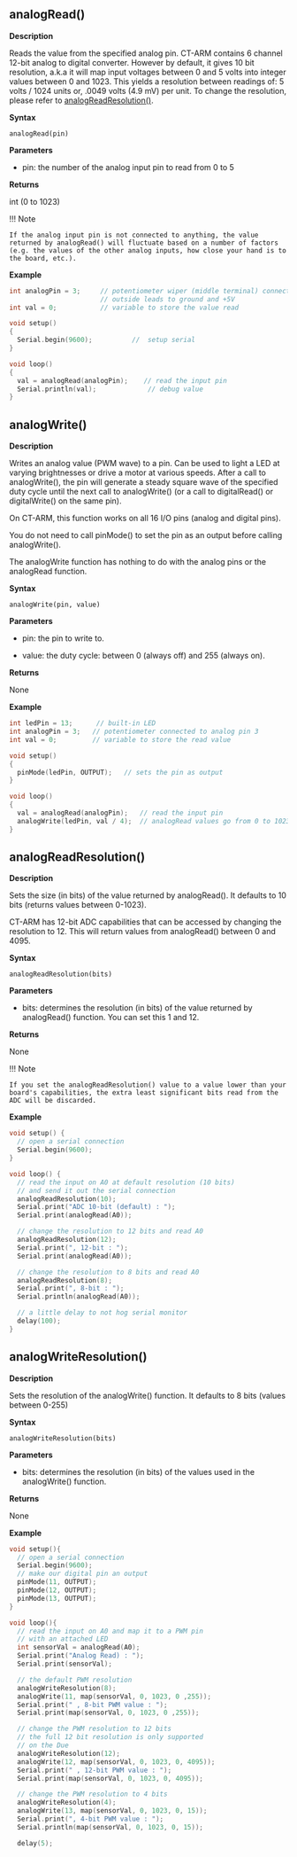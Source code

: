 ## analogRead()

**Description**

Reads the value from the specified analog pin. CT-ARM contains 6 channel 12-bit analog to digital converter. However by default, it gives 10 bit resolution, a.k.a it will map input voltages between 0 and 5 volts into integer values between 0 and 1023. This yields a resolution between readings of: 5 volts / 1024 units or, .0049 volts (4.9 mV) per unit. To change the resolution, please refer to [analogReadResolution()](#analogreadresolution).

**Syntax**

`analogRead(pin)`

**Parameters**

- pin: the number of the analog input pin to read from 0 to 5


**Returns**

int (0 to 1023)

!!! Note

    If the analog input pin is not connected to anything, the value returned by analogRead() will fluctuate based on a number of factors (e.g. the values of the other analog inputs, how close your hand is to the board, etc.).

**Example**

``` c++
int analogPin = 3;     // potentiometer wiper (middle terminal) connected to analog pin 3
                       // outside leads to ground and +5V
int val = 0;           // variable to store the value read

void setup()
{
  Serial.begin(9600);          //  setup serial
}

void loop()
{
  val = analogRead(analogPin);    // read the input pin
  Serial.println(val);             // debug value
}
```

## analogWrite()
**Description**

Writes an analog value (PWM wave) to a pin. Can be used to light a LED at varying brightnesses or drive a motor at various speeds. After a call to analogWrite(), the pin will generate a steady square wave of the specified duty cycle until the next call to analogWrite() (or a call to digitalRead() or digitalWrite() on the same pin). 

On CT-ARM, this function works on all 16 I/O pins (analog and digital pins).

You do not need to call pinMode() to set the pin as an output before calling analogWrite().

The analogWrite function has nothing to do with the analog pins or the analogRead function.

**Syntax**

`analogWrite(pin, value)`

**Parameters**

 - pin: the pin to write to.

 - value: the duty cycle: between 0 (always off) and 255 (always on).


**Returns**

None

**Example**

``` c++
int ledPin = 13;      // built-in LED
int analogPin = 3;   // potentiometer connected to analog pin 3
int val = 0;         // variable to store the read value

void setup()
{
  pinMode(ledPin, OUTPUT);   // sets the pin as output
}

void loop()
{
  val = analogRead(analogPin);   // read the input pin
  analogWrite(ledPin, val / 4);  // analogRead values go from 0 to 1023, analogWrite values from 0 to 255
}
```

## analogReadResolution()
**Description**

Sets the size (in bits) of the value returned by analogRead(). It defaults to 10 bits (returns values between 0-1023).

CT-ARM has 12-bit ADC capabilities that can be accessed by changing the resolution to 12. This will return values from analogRead() between 0 and 4095.


**Syntax**

`analogReadResolution(bits)`


**Parameters**

- bits: determines the resolution (in bits) of the value returned by analogRead() function. You can set this 1 and 12.

**Returns**

None

!!! Note

    If you set the analogReadResolution() value to a value lower than your board's capabilities, the extra least significant bits read from the ADC will be discarded.

**Example**

``` c++
void setup() {
  // open a serial connection
  Serial.begin(9600); 
}

void loop() {
  // read the input on A0 at default resolution (10 bits)
  // and send it out the serial connection 
  analogReadResolution(10);
  Serial.print("ADC 10-bit (default) : ");
  Serial.print(analogRead(A0));

  // change the resolution to 12 bits and read A0
  analogReadResolution(12);
  Serial.print(", 12-bit : ");
  Serial.print(analogRead(A0));

  // change the resolution to 8 bits and read A0
  analogReadResolution(8);
  Serial.print(", 8-bit : ");
  Serial.println(analogRead(A0));

  // a little delay to not hog serial monitor
  delay(100);
}
```

## analogWriteResolution()
**Description**

Sets the resolution of the analogWrite() function. It defaults to 8 bits (values between 0-255) 


**Syntax**

`analogWriteResolution(bits)`


**Parameters**

- bits: determines the resolution (in bits) of the values used in the analogWrite() function.


**Returns**

None

**Example**

``` c++
void setup(){
  // open a serial connection
  Serial.begin(9600); 
  // make our digital pin an output
  pinMode(11, OUTPUT);
  pinMode(12, OUTPUT);
  pinMode(13, OUTPUT);
}

void loop(){
  // read the input on A0 and map it to a PWM pin
  // with an attached LED
  int sensorVal = analogRead(A0);
  Serial.print("Analog Read) : ");
  Serial.print(sensorVal);

  // the default PWM resolution
  analogWriteResolution(8);
  analogWrite(11, map(sensorVal, 0, 1023, 0 ,255));
  Serial.print(" , 8-bit PWM value : ");
  Serial.print(map(sensorVal, 0, 1023, 0 ,255));

  // change the PWM resolution to 12 bits
  // the full 12 bit resolution is only supported
  // on the Due
  analogWriteResolution(12);
  analogWrite(12, map(sensorVal, 0, 1023, 0, 4095));
  Serial.print(" , 12-bit PWM value : ");
  Serial.print(map(sensorVal, 0, 1023, 0, 4095));

  // change the PWM resolution to 4 bits
  analogWriteResolution(4);
  analogWrite(13, map(sensorVal, 0, 1023, 0, 15));
  Serial.print(", 4-bit PWM value : ");
  Serial.println(map(sensorVal, 0, 1023, 0, 15));

  delay(5);

```
